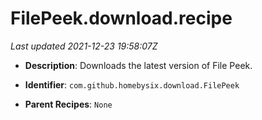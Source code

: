 # FilePeek.download.recipe

_Last updated 2021-12-23 19:58:07Z_

- **Description**: Downloads the latest version of File Peek.

- **Identifier**: `com.github.homebysix.download.FilePeek`

- **Parent Recipes**: `None`